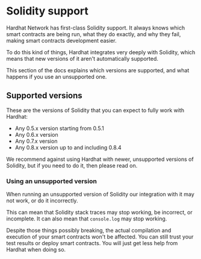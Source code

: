 # Solidity support

Hardhat Network has first-class Solidity support. It always knows which smart contracts are being run, what they do exactly, and why they fail, making smart contracts development easier.

To do this kind of things, Hardhat integrates very deeply with Solidity, which means that new versions of it aren't automatically supported.

This section of the docs explains which versions are supported, and what happens if you use an unsupported one.

## Supported versions

These are the versions of Solidity that you can expect to fully work with Hardhat:

- Any 0.5.x version starting from 0.5.1
- Any 0.6.x version
- Any 0.7.x version
- Any 0.8.x version up to and including 0.8.4

We recommend against using Hardhat with newer, unsupported versions of Solidity, but if you need to do it, then please read on.

### Using an unsupported version

When running an unsupported version of Solidity our integration with it may not work, or do it incorrectly.

This can mean that Solidity stack traces may stop working, be incorrect, or incomplete. It can also mean that `console.log` may stop working.

Despite those things possibly breaking, the actual compilation and execution of your smart contracts won't be affected. You can still trust your test results or deploy smart contracts. You will just get less help from Hardhat when doing so.
